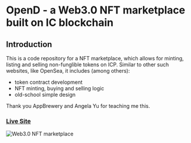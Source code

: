 # OpenD - a Web3.0 NFT marketplace built on IC blockchain

## Introduction
This is a code repository for a NFT marketplace, which allows for minting, listing and selling non-funglible tokens on ICP. Similar to other such websites, like OpenSea, it includes (among others): 
- token contract development
- NFT minting, buying and selling logic
- old-school simple design

Thank you AppBrewery and Angela Yu for teaching me this.

### [Live Site](https://opend.maciejpastuszak.pl/)

![Web3.0 NFT marketplace](https://i.ibb.co/kD2czBB/Crypto-Dunks.png)
